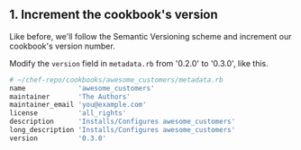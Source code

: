 ## 1. Increment the cookbook's version

Like before, we'll follow the Semantic Versioning scheme and increment our cookbook's version number.

Modify the `version` field in <code class="file-path">metadata.rb</code> from '0.2.0' to '0.3.0', like this.

```bash
# ~/chef-repo/cookbooks/awesome_customers/metadata.rb
name             'awesome_customers'
maintainer       'The Authors'
maintainer_email 'you@example.com'
license          'all_rights'
description      'Installs/Configures awesome_customers'
long_description 'Installs/Configures awesome_customers'
version          '0.3.0'
```
